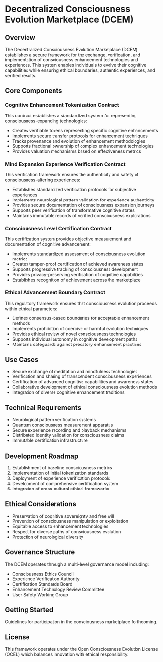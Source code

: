 # Decentralized Consciousness Evolution Marketplace (DCEM)

## Overview
The Decentralized Consciousness Evolution Marketplace (DCEM) establishes a secure framework for the exchange, verification, and implementation of consciousness enhancement technologies and experiences. This system enables individuals to evolve their cognitive capabilities while ensuring ethical boundaries, authentic experiences, and verified results.

## Core Components

### Cognitive Enhancement Tokenization Contract
This contract establishes a standardized system for representing consciousness-expanding technologies:
- Creates verifiable tokens representing specific cognitive enhancements
- Implements secure transfer protocols for enhancement techniques
- Tracks provenance and evolution of enhancement methodologies
- Supports fractional ownership of complex enhancement technologies
- Provides valuation mechanisms based on effectiveness metrics

### Mind Expansion Experience Verification Contract
This verification framework ensures the authenticity and safety of consciousness-altering experiences:
- Establishes standardized verification protocols for subjective experiences
- Implements neurological pattern validation for experience authenticity
- Provides secure documentation of consciousness expansion journeys
- Supports peer verification of transformative cognitive states
- Maintains immutable records of verified consciousness explorations

### Consciousness Level Certification Contract
This certification system provides objective measurement and documentation of cognitive advancement:
- Implements standardized assessment of consciousness evolution metrics
- Creates tamper-proof certification of achieved awareness states
- Supports progressive tracking of consciousness development
- Provides privacy-preserving verification of cognitive capabilities
- Establishes recognition of achievement across the marketplace

### Ethical Advancement Boundary Contract
This regulatory framework ensures that consciousness evolution proceeds within ethical parameters:
- Defines consensus-based boundaries for acceptable enhancement methods
- Implements prohibition of coercive or harmful evolution techniques
- Provides ethical review of novel consciousness technologies
- Supports individual autonomy in cognitive development paths
- Maintains safeguards against predatory enhancement practices

## Use Cases
- Secure exchange of meditation and mindfulness technologies
- Verification and sharing of transcendent consciousness experiences
- Certification of advanced cognitive capabilities and awareness states
- Collaborative development of ethical consciousness evolution methods
- Integration of diverse cognitive enhancement traditions

## Technical Requirements
- Neurological pattern verification systems
- Quantum consciousness measurement apparatus
- Secure experience recording and playback mechanisms
- Distributed identity validation for consciousness claims
- Immutable certification infrastructure

## Development Roadmap
1. Establishment of baseline consciousness metrics
2. Implementation of initial tokenization standards
3. Deployment of experience verification protocols
4. Development of comprehensive certification system
5. Integration of cross-cultural ethical frameworks

## Ethical Considerations
- Preservation of cognitive sovereignty and free will
- Prevention of consciousness manipulation or exploitation
- Equitable access to enhancement technologies
- Respect for diverse paths of consciousness evolution
- Protection of neurological diversity

## Governance Structure
The DCEM operates through a multi-level governance model including:
- Consciousness Ethics Council
- Experience Verification Authority
- Certification Standards Board
- Enhancement Technology Review Committee
- User Safety Working Group

## Getting Started
Guidelines for participation in the consciousness marketplace forthcoming.

## License
This framework operates under the Open Consciousness Evolution License (OCEL) which balances innovation with ethical responsibility.

